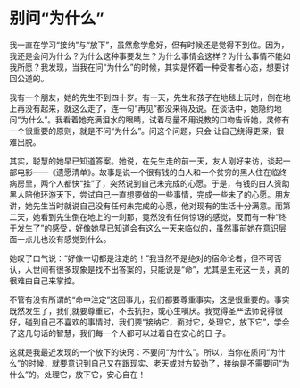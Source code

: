 # 别问“为什么”

我一直在学习“接纳”与“放下”，虽然愈学愈好，但有时候还是觉得不到位。因为，我还是会问为什么？为什么这种事要发生？为什么事情会这样？为什么事情不能如我所愿？我发现，当我在问“为什么”的时候，其实是怀着一种受害者心态，想要讨回公道的。 

我有一个朋友，她的先生不到四十岁。有一天，先生和孩子在地毯上玩时，倒在地上再没有起来，就这么走了，连一句“再见”都没来得及说。在谈话中，她隐约地问“为什么”。我看着她充满泪水的眼睛，试着尽量不用说教的口吻告诉她，灵修有一个很重要的原则，就是不问“为什么”。问这个问题，只会 让自己绕得更深，很难出脱。 

其实，聪慧的她早已知道答案。她说，在先生走的前一天，友人刚好来访，谈起一部电影——《遗愿清单》。故事是说一个很有钱的白人和一个贫穷的黑人住在临终病房里，两个人都快“挂”了，突然说到自己未完成的心愿。于是，有钱的白人资助黑人陪他环游天下，尝试自己一直想要做的一些事情，完成一些未了的心愿。朋友讲，她先生当时就说自己没有任何未完成的心愿，他对现有的生活十分满意。而第二天，她看到先生倒在地上的一刹那，竟然没有任何惊讶的感觉，反而有一种“终于发生了”的感受，好像她早已知道会有这么一天来临似的，虽然事前她在意识层面一点儿也没有感觉到什么。 

她叹了口气说：“好像一切都是注定的！”我当然不是绝对的宿命论者，但不可否认，人世间有很多现象是找不出答案的，只能说是“命”，尤其是生死这一关，真的很难由自己来掌控。 

不管有没有所谓的“命中注定”这回事儿，我们都要尊重事实，这是很重要的。事实既然发生了，我们就要尊重它，不去抗拒，或心生嗔厌。我觉得圣严法师说得很好，碰到自己不喜欢的事情时，我们要“接纳它，面对它，处理它，放下它”，学会了这几句话的智慧，我们每一个人都可以过着自在安心的日 子。 

这就是我最近发现的一个放下的诀窍：不要问“为什么”。所以，当你在质问“为什么”的时候，就要意识到自己又在跟现实、老天或对方较劲了，接纳是不需要问“为什么”的。处理它，放下它，安心自在！